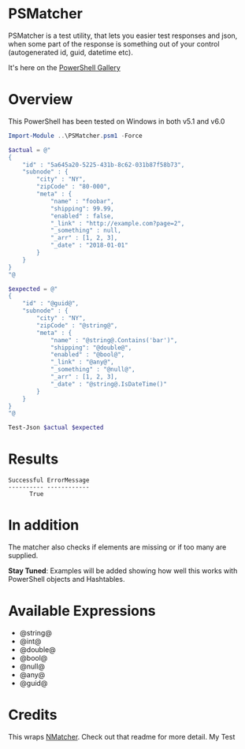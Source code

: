 # PSMatcher
PSMatcher is a test utility, that lets you easier test responses and json, when some part of the response is something out of your control (autogenerated id, guid, datetime etc).

It's here on the [PowerShell Gallery](https://www.powershellgallery.com/packages/PSMatcher)

# Overview
This PowerShell has been tested on Windows in both v5.1 and v6.0

```powershell
Import-Module ..\PSMatcher.psm1 -Force

$actual = @"
{
    "id" : "5a645a20-5225-431b-8c62-031b87f58b73",
    "subnode" : {
        "city" : "NY",
        "zipCode" : "80-000",
        "meta" : {
            "name" : "foobar",
            "shipping": 99.99,
            "enabled" : false,
            "_link" : "http://example.com?page=2",
            "_something" : null,
            "_arr" : [1, 2, 3],
            "_date" : "2018-01-01"
        }
    }
}
"@

$expected = @"
{
    "id" : "@guid@",
    "subnode" : {
        "city" : "NY",
        "zipCode" : "@string@",
        "meta" : {
            "name" : "@string@.Contains('bar')",
            "shipping": "@double@",
            "enabled" : "@bool@",
            "_link" : "@any@",
            "_something" : "@null@",
            "_arr" : [1, 2, 3],
            "_date" : "@string@.IsDateTime()"
        }
    }
}
"@

Test-Json $actual $expected
```
# Results
```
Successful ErrorMessage
---------- ------------
      True
```

# In addition
The matcher also checks if elements are missing or if too many are supplied.

**Stay Tuned**: Examples will be added showing how well this works with PowerShell objects and Hashtables.

# Available Expressions

* @string@
* @int@
* @double@
* @bool@
* @null@
* @any@
* @guid@

# Credits
This wraps [NMatcher](https://github.com/defrag/NMatcher). Check out that readme for more detail.
My Test
